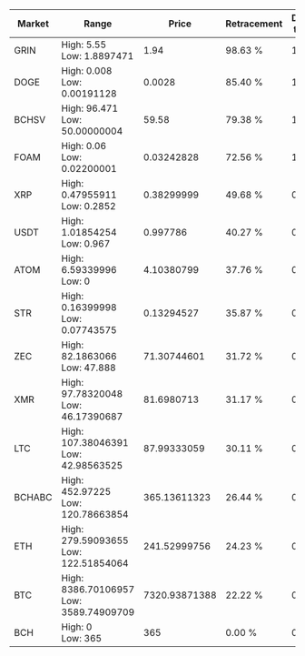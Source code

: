 | Market | Range | Price| Retracement | Doubles to 50% |
| --- | --- | --- | --- | --- |
| GRIN | High: 5.55<br />Low: 1.8897471 | 1.94 | 98.63 % | 1.92 |
| DOGE | High: 0.008<br />Low: 0.00191128 | 0.0028 | 85.40 % | 1.77 |
| BCHSV | High: 96.471<br />Low: 50.00000004 | 59.58 | 79.38 % | 1.23 |
| FOAM | High: 0.06<br />Low: 0.02200001 | 0.03242828 | 72.56 % | 1.26 |
| XRP | High: 0.47955911<br />Low: 0.2852 | 0.38299999 | 49.68 % | 0.00 |
| USDT | High: 1.01854254<br />Low: 0.967 | 0.997786 | 40.27 % | 0.00 |
| ATOM | High: 6.59339996<br />Low: 0 | 4.10380799 | 37.76 % | 0.00 |
| STR | High: 0.16399998<br />Low: 0.07743575 | 0.13294527 | 35.87 % | 0.00 |
| ZEC | High: 82.1863066<br />Low: 47.888 | 71.30744601 | 31.72 % | 0.00 |
| XMR | High: 97.78320048<br />Low: 46.17390687 | 81.6980713 | 31.17 % | 0.00 |
| LTC | High: 107.38046391<br />Low: 42.98563525 | 87.99333059 | 30.11 % | 0.00 |
| BCHABC | High: 452.97225<br />Low: 120.78663854 | 365.13611323 | 26.44 % | 0.00 |
| ETH | High: 279.59093655<br />Low: 122.51854064 | 241.52999756 | 24.23 % | 0.00 |
| BTC | High: 8386.70106957<br />Low: 3589.74909709 | 7320.93871388 | 22.22 % | 0.00 |
| BCH | High: 0<br />Low: 365 | 365 | 0.00 % | 0.00 |
